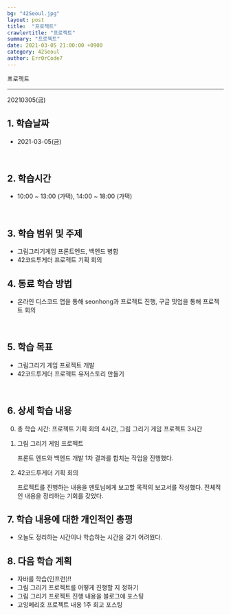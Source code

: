 ```yaml
---
bg: "42Seoul.jpg"
layout: post
title:  "프로젝트"
crawlertitle: "프로젝트"
summary: "프로젝트"
date: 2021-03-05 21:00:00 +0900
category: 42Seoul
author: Err0rCode7
---
```


프로젝트

---

20210305(금)

## 1. 학습날짜

- 2021-03-05(금)
<br>

## 2. 학습시간

- 10:00 ~ 13:00 (가택), 14:00 ~ 18:00 (가택)
<br>

## 3. 학습 범위 및 주제

- 그림그리기게임 프론트엔드, 백엔드 병합
- 42코드투게더 프로젝트 기획 회의

## 4. 동료 학습 방법

- 온라인 디스코드 앱을 통해 seonhong과 프로젝트 진행, 구글 밋업을 통해 프로젝트 회의
<br>

## 5. 학습 목표

- 그림그리기 게임 프로젝트 개발
- 42코드투게더 프로젝트 유저스토리 만들기

<br>

## 6. 상세 학습 내용

0. 총 학습 시간:  프로젝트 기획 회의 4시간, 그림 그리기 게임 프로젝트 3시간

1. 그림 그리기 게임 프로젝트

	프론트 엔드와 백엔드 개발 1차 결과를 합치는 작업을 진행했다.

2. 42코드투게더 기획 회의

	프로젝트를 진행하는 내용을 멘토님에게 보고할 목적의 보고서를 작성했다.
	전체적인 내용을 정리하는 기회를 갖었다.

## 7. 학습 내용에 대한 개인적인 총평

- 오늘도 정리하는 시간이나 학습하는 시간을 갖기 어려웠다.

## 8. 다음 학습 계획

- 자바를 학습(인프런)!!
- 그림 그리기 프로젝트를 어떻게 진행할 지 정하기
- 그림 그리기 프로젝트 진행 내용을 블로그에 포스팅
- 고잉메리호 프로젝트 내용 1주 회고 포스팅